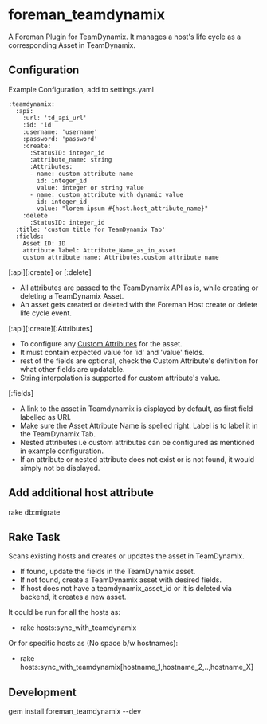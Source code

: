 # foreman_teamdynamix
A Foreman Plugin for TeamDynamix. It manages a host's life cycle as a corresponding Asset in TeamDynamix.

## Configuration

Example Configuration, add to settings.yaml

```
:teamdynamix:
  :api:
    :url: 'td_api_url'
    :id: 'id'
    :username: 'username'
    :password: 'password'
    :create:
      :StatusID: integer_id
      :attribute_name: string
      :Attributes:
      - name: custom attribute name
        id: integer_id
        value: integer or string value
      - name: custom attribute with dynamic value
        id: integer_id
        value: "lorem ipsum #{host.host_attribute_name}"
    :delete
      :StatusID: integer_id
  :title: 'custom title for TeamDynamix Tab'
  :fields:
    Asset ID: ID
    attribute label: Attribute_Name_as_in_asset
    custom attribute name: Attributes.custom attribute name
```
[:api][:create] or [:delete]
* All attributes are passed to the TeamDynamix API as is, while creating or deleting a TeamDynamix Asset.
* An asset gets created or deleted with the Foreman Host create or delete life cycle event.

[:api][:create][:Attributes]
* To configure any [Custom Attributes](https://api.teamdynamix.com/TDWebApi/Home/type/TeamDynamix.Api.CustomAttributes.CustomAttribute) for the asset.
* It must contain expected value for 'id' and 'value' fields.
* rest of the fields are optional, check the Custom Attribute's definition for what other fields are updatable.
* String interpolation is supported for custom attribute's value.

[:fields]
* A link to the asset in Teamdynamix is displayed by default, as first field labelled as URI.
* Make sure the Asset Attribute Name is spelled right. Label is to label it in the TeamDynamix Tab.
* Nested attributes i.e custom attributes can be configured as mentioned in example configuration.
* If an attribute or nested attribute does not exist or is not found, it would simply not be displayed.

## Add additional host attribute
rake db:migrate

## Rake Task
Scans existing hosts and creates or updates the asset in TeamDynamix.
* If found, update the fields in the TeamDynamix asset.
* If not found, create a TeamDynamix asset with desired fields.
* If host does not have a teamdynamix_asset_id or it is deleted via backend, it creates a new asset.

It could be run for all the hosts as:
* rake hosts:sync_with_teamdynamix

Or for specific hosts as (No space b/w hostnames):
* rake hosts:sync_with_teamdynamix[hostname_1,hostname_2,..,hostname_X]

## Development
gem install foreman_teamdynamix --dev
